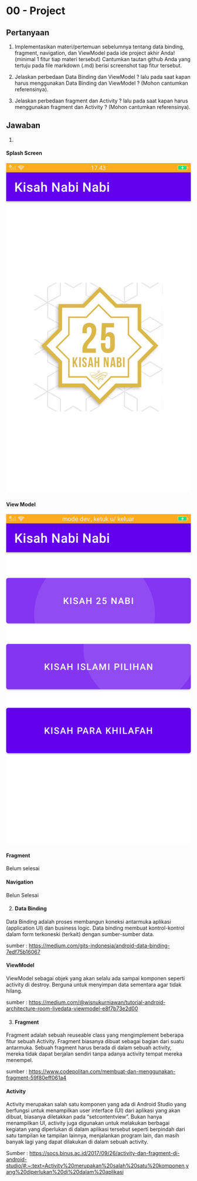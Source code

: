 # 00 - Project

## Pertanyaan

1. Implementasikan materi/pertemuan sebelumnya tentang data binding, fragment, navigation, dan ViewModel pada ide project akhir Anda! (minimal 1 fitur tiap materi tersebut) Cantumkan tautan github Anda yang tertuju pada file markdown (.md) berisi screenshot tiap fitur tersebut.

2. Jelaskan perbedaan Data Binding dan ViewModel ? lalu pada saat kapan harus menggunakan Data Binding dan ViewModel ? (Mohon cantumkan referensinya).

3. Jelaskan perbedaan fragment dan Activity ? lalu pada saat kapan harus menggunakan fragment dan Activity ? (Mohon cantumkan referensinya).

## Jawaban

1. 
#### Splash Screen
![Splash Screen](img/SplashScreen.png)
#### View Model
![View Model](img/ViewModel.png)
#### Fragment
Belum selesai
#### Navigation
Belun Selesai

2. #### Data Binding
Data Binding adalah proses membangun koneksi antarmuka aplikasi (application UI) dan business logic. Data binding membuat kontrol-kontrol dalam form terkoneski (terkait) dengan sumber-sumber data.

sumber : https://medium.com/gits-indonesia/android-data-binding-7edf75b16067

#### ViewModel
ViewModel sebagai objek yang akan selalu ada sampai komponen seperti activity di destroy. Berguna untuk menyimpan data sementara agar tidak hilang.

sumber : https://medium.com/@wisnukurniawan/tutorial-android-architecture-room-livedata-viewmodel-e8f7b73e2d00

3. #### Fragment
Fragment adalah sebuah reuseable class yang mengimplement beberapa fitur sebuah Activity. Fragment biasanya dibuat sebagai bagian dari suatu antarmuka. Sebuah fragment harus berada di dalam sebuah activity, mereka tidak dapat berjalan sendiri tanpa adanya activity tempat mereka menempel.

sumber : https://www.codepolitan.com/membuat-dan-menggunakan-fragment-59f80eff061a4

#### Activity
Activity merupakan salah satu komponen yang ada di Android Studio yang berfungsi untuk menampilkan user interface (UI) dari aplikasi yang akan dibuat, biasanya diletakkan pada “setcontentview”. Bukan hanya menampilkan UI, activity juga digunakan untuk melakukan berbagai kegiatan yang diperlukan di dalam aplikasi tersebut seperti berpindah dari satu tampilan ke tampilan lainnya, menjalankan program lain, dan masih banyak lagi yang dapat dilakukan di dalam sebuah activity. 

Sumber : https://socs.binus.ac.id/2017/09/26/activity-dan-fragment-di-android-studio/#:~:text=Activity%20merupakan%20salah%20satu%20komponen,yang%20diperlukan%20di%20dalam%20aplikasi